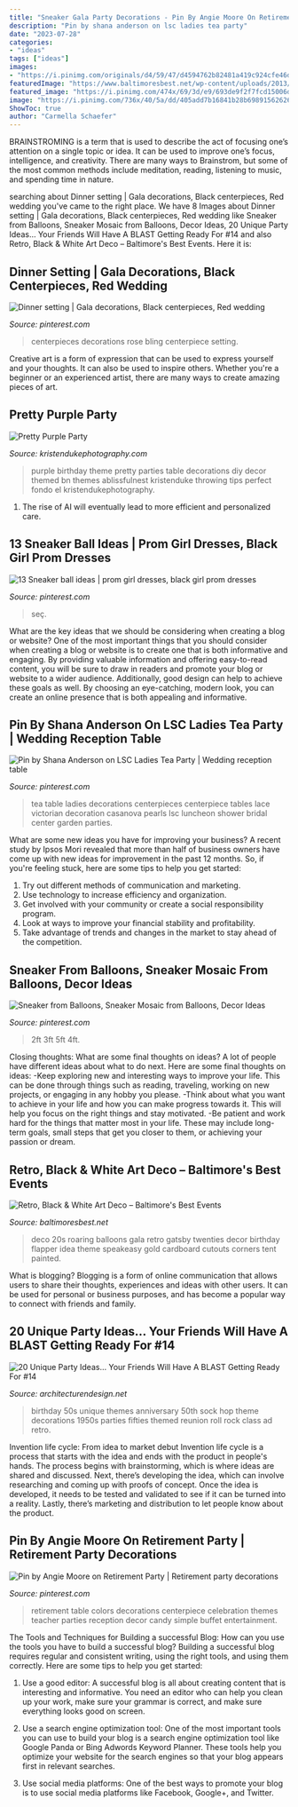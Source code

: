 ```yaml
---
title: "Sneaker Gala Party Decorations - Pin By Angie Moore On Retirement Party"
description: "Pin by shana anderson on lsc ladies tea party"
date: "2023-07-28"
categories:
- "ideas"
tags: ["ideas"]
images:
- "https://i.pinimg.com/originals/d4/59/47/d4594762b82481a419c924cfe46d7293.jpg"
featuredImage: "https://www.baltimoresbest.net/wp-content/uploads/2013/03/Black-White-Balloons-21Bday-Gala-100706-2.jpg"
featured_image: "https://i.pinimg.com/474x/69/3d/e9/693de9f2f7fcd15006d45b4cd258af3a.jpg"
image: "https://i.pinimg.com/736x/40/5a/dd/405add7b16841b28b6989156262678a9--bling-centerpiece-rose-centerpieces.jpg"
ShowToc: true
author: "Carmella Schaefer"
---
```



BRAINSTROMING is a term that is used to describe the act of focusing one’s attention on a single topic or idea. It can be used to improve one’s focus, intelligence, and creativity. There are many ways to Brainstrom, but some of the most common methods include meditation, reading, listening to music, and spending time in nature.

	

		
searching about Dinner setting | Gala decorations, Black centerpieces, Red wedding you've came to the right place. We have 8 Images about Dinner setting | Gala decorations, Black centerpieces, Red wedding like Sneaker from Balloons, Sneaker Mosaic from Balloons, Decor Ideas, 20 Unique Party Ideas… Your Friends Will Have A BLAST Getting Ready For #14 and also Retro, Black &amp; White Art Deco – Baltimore&#039;s Best Events. Here it is:
		
    
## Dinner Setting | Gala Decorations, Black Centerpieces, Red Wedding

<img loading=lazy src="https://i.pinimg.com/736x/40/5a/dd/405add7b16841b28b6989156262678a9--bling-centerpiece-rose-centerpieces.jpg" onerror="this.onerror=null;this.src='https://tse4.mm.bing.net/th?id=OIP.kwm1cxl4eaCAHkMiqU7j7wHaJ3&amp;pid=15.1';" alt="Dinner setting | Gala decorations, Black centerpieces, Red wedding">

_Source: pinterest.com_

>centerpieces decorations rose bling centerpiece setting. 

	

Creative art is a form of expression that can be used to express yourself and your thoughts. It can also be used to inspire others. Whether you're a beginner or an experienced artist, there are many ways to create amazing pieces of art.

    
## Pretty Purple Party

<img loading=lazy src="http://www.kristendukephotography.com/wp-content/uploads/2013/04/Pretty-Purple-Party-table.jpg" onerror="this.onerror=null;this.src='https://tse3.mm.bing.net/th?id=OIP.D0xduV29RaFVAvpRQPBNQAHaMB&amp;pid=15.1';" alt="Pretty Purple Party">

_Source: kristendukephotography.com_

>purple birthday theme pretty parties table decorations diy decor themed bn themes ablissfulnest kristenduke throwing tips perfect fondo el kristendukephotography. 

	

1. The rise of AI will eventually lead to more efficient and personalized care. 

    
## 13 Sneaker Ball Ideas | Prom Girl Dresses, Black Girl Prom Dresses

<img loading=lazy src="https://i.pinimg.com/474x/69/3d/e9/693de9f2f7fcd15006d45b4cd258af3a.jpg" onerror="this.onerror=null;this.src='https://tse2.mm.bing.net/th?id=OIP.KR3LV1SuS7nLu5kqK5OFIQAAAA&amp;pid=15.1';" alt="13 Sneaker ball ideas | prom girl dresses, black girl prom dresses">

_Source: pinterest.com_

>seç. 

	

What are the key ideas that we should be considering when creating a blog or website?
One of the most important things that you should consider when creating a blog or website is to create one that is both informative and engaging. By providing valuable information and offering easy-to-read content, you will be sure to draw in readers and promote your blog or website to a wider audience. Additionally, good design can help to achieve these goals as well. By choosing an eye-catching, modern look, you can create an online presence that is both appealing and informative.

    
## Pin By Shana Anderson On LSC Ladies Tea Party | Wedding Reception Table

<img loading=lazy src="https://i.pinimg.com/originals/d4/59/47/d4594762b82481a419c924cfe46d7293.jpg" onerror="this.onerror=null;this.src='https://tse2.mm.bing.net/th?id=OIP.iT67DMGd1zNF1AveudxYWQHaJ4&amp;pid=15.1';" alt="Pin by Shana Anderson on LSC Ladies Tea Party | Wedding reception table">

_Source: pinterest.com_

>tea table ladies decorations centerpieces centerpiece tables lace victorian decoration casanova pearls lsc luncheon shower bridal center garden parties. 

	

What are some new ideas you have for improving your business?
A recent study by Ipsos Mori revealed that more than half of business owners have come up with new ideas for improvement in the past 12 months. So, if you're feeling stuck, here are some tips to help you get started: 
1. Try out different methods of communication and marketing.
2. Use technology to increase efficiency and organization.
3. Get involved with your community or create a social responsibility program.
4. Look at ways to improve your financial stability and profitability.
5. Take advantage of trends and changes in the market to stay ahead of the competition.

    
## Sneaker From Balloons, Sneaker Mosaic From Balloons, Decor Ideas

<img loading=lazy src="https://i.pinimg.com/736x/e5/c8/a0/e5c8a0c00911cfc44a7268736690f9b5.jpg" onerror="this.onerror=null;this.src='https://tse3.mm.bing.net/th?id=OIP.qZbaXMeaajk5yrCNZMM7XQHaHa&amp;pid=15.1';" alt="Sneaker from Balloons, Sneaker Mosaic from Balloons, Decor Ideas">

_Source: pinterest.com_

>2ft 3ft 5ft 4ft. 

	

Closing thoughts: What are some final thoughts on ideas?
A lot of people have different ideas about what to do next. Here are some final thoughts on ideas: 
-Keep exploring new and interesting ways to improve your life. This can be done through things such as reading, traveling, working on new projects, or engaging in any hobby you please.
-Think about what you want to achieve in your life and how you can make progress towards it. This will help you focus on the right things and stay motivated. 
-Be patient and work hard for the things that matter most in your life. These may include long-term goals, small steps that get you closer to them, or achieving your passion or dream.

    
## Retro, Black &amp; White Art Deco – Baltimore&#039;s Best Events

<img loading=lazy src="https://www.baltimoresbest.net/wp-content/uploads/2013/03/Black-White-Balloons-21Bday-Gala-100706-2.jpg" onerror="this.onerror=null;this.src='https://tse1.mm.bing.net/th?id=OIP.QEaN5_J9-8S_7oxNxfAvPQHaFA&amp;pid=15.1';" alt="Retro, Black &amp; White Art Deco – Baltimore&#039;s Best Events">

_Source: baltimoresbest.net_

>deco 20s roaring balloons gala retro gatsby twenties decor birthday flapper idea theme speakeasy gold cardboard cutouts corners tent painted. 

	

What is blogging?
Blogging is a form of online communication that allows users to share their thoughts, experiences and ideas with other users. It can be used for personal or business purposes, and has become a popular way to connect with friends and family.

    
## 20 Unique Party Ideas… Your Friends Will Have A BLAST Getting Ready For #14

<img loading=lazy src="http://cdn.architecturendesign.net/wp-content/uploads/2016/05/AD-Unique-Party-Themes-11.jpg" onerror="this.onerror=null;this.src='https://tse3.mm.bing.net/th?id=OIP.-RvDrxOjaVaQ8e-KiQp84wHaVK&amp;pid=15.1';" alt="20 Unique Party Ideas… Your Friends Will Have A BLAST Getting Ready For #14">

_Source: architecturendesign.net_

>birthday 50s unique themes anniversary 50th sock hop theme decorations 1950s parties fifties themed reunion roll rock class ad retro. 

	

Invention life cycle: From idea to market debut
Invention life cycle is a process that starts with the idea and ends with the product in people's hands. The process begins with brainstorming, which is where ideas are shared and discussed. Next, there’s developing the idea, which can involve researching and coming up with proofs of concept. Once the idea is developed, it needs to be tested and validated to see if it can be turned into a reality. Lastly, there’s marketing and distribution to let people know about the product.

    
## Pin By Angie Moore On Retirement Party | Retirement Party Decorations

<img loading=lazy src="https://i.pinimg.com/736x/45/24/3c/45243ce4667fff555d6ab073ef73020e--retirement-party-themes-retirement-celebration.jpg" onerror="this.onerror=null;this.src='https://tse2.mm.bing.net/th?id=OIP.nLEV5njj9z3qjWOqr8lifgHaJ3&amp;pid=15.1';" alt="Pin by Angie Moore on Retirement Party | Retirement party decorations">

_Source: pinterest.com_

>retirement table colors decorations centerpiece celebration themes teacher parties reception decor candy simple buffet entertainment. 

	

The Tools and Techniques for Building a successful Blog: How can you use the tools you have to build a successful blog?
Building a successful blog requires regular and consistent writing, using the right tools, and using them correctly. Here are some tips to help you get started:
1. Use a good editor: A successful blog is all about creating content that is interesting and informative. You need an editor who can help you clean up your work, make sure your grammar is correct, and make sure everything looks good on screen.

2. Use a search engine optimization tool: One of the most important tools you can use to build your blog is a search engine optimization tool like Google Panda or Bing Adwords Keyword Planner. These tools help you optimize your website for the search engines so that your blog appears first in relevant searches.

3. Use social media platforms: One of the best ways to promote your blog is to use social media platforms like Facebook, Google+, and Twitter.

